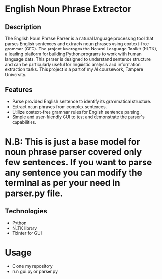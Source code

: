 # English Noun Phrase Extractor

## Description

The English Noun Phrase Parser is a natural language processing tool that parses English sentences and extracts noun phrases using context-free grammar (CFG). The project leverages the Natural Language Toolkit (NLTK), a leading platform for building Python programs to work with human language data. This parser is designed to understand sentence structure and can be particularly useful for linguistic analysis and information extraction tasks. This project is a part of my AI coursework, Tampere University.

## Features

- Parse provided English sentence to identify its grammatical structure.
- Extract noun phrases from complex sentences.
- Utilize context-free grammar rules for English sentence parsing.
- Simple and user-friendly GUI to test and demonstrate the parser's capabilities.

# N.B: This is just a base model for noun phrase parser covered only few sentences. If you want to parse any sentence you can modify the terminal as per your need in parser.py file. 

## Technologies
- Python
- NLTK library
- Tkinter for GUI

# Usage
- Clone my repository
- run gui.py or parser.py
